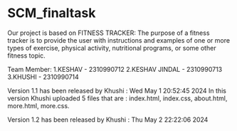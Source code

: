 # SCM_finaltask
Our project is based on FITNESS TRACKER:
The purpose of a fitness tracker is to provide the user with instructions and examples of one or more types of exercise, physical activity, nutritional programs, or some other fitness topic. 

Team Member:
1.KESHAV - 2310990712
2.KESHAV JINDAL - 2310990713
3.KHUSHI - 2310990714

Version 1.1 has been released by Khushi : Wed May 1 20:52:45 2024
In this version Khushi uploaded 5 files that are : index.html, index.css, about.html, more.html, more.css.

Version 1.2 has been released by Khushi : Thu May 2 22:22:06 2024
